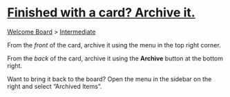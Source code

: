 # [Finished with a card? Archive it.](https://trello.com/c/rZubWzHc/12-finished-with-a-card-archive-it)

[Welcome Board](../README.md) > [Intermediate](README.md)



From the *front* of the card, archive it using the menu in the top right corner.

From the *back* of the card, archive it using the **Archive** button at the bottom right.

Want to bring it back to the board? Open the menu in the sidebar on the right and select “Archived Items”.

